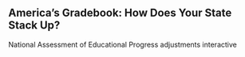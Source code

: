 ## America’s Gradebook: How Does Your State Stack Up?
National Assessment of Educational Progress adjustments interactive